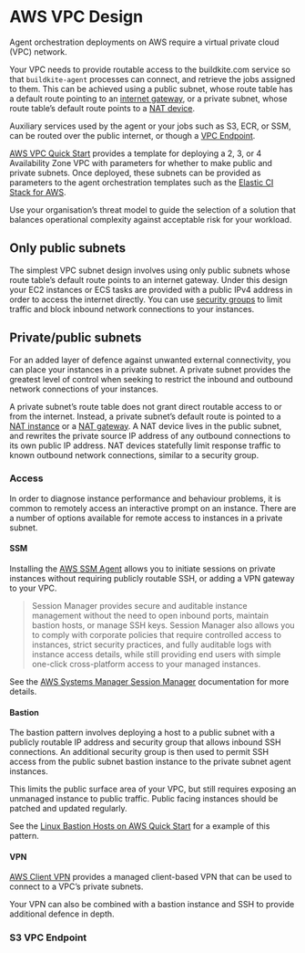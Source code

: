# AWS VPC Design

Agent orchestration deployments on AWS require a virtual private cloud (VPC)
network.

Your VPC needs to provide routable access to the buildkite.com service
so that `buildkite-agent` processes can connect, and retrieve the jobs assigned
to them. This can be achieved using a public subnet, whose route table has a
default route pointing to an [internet gateway](https://docs.aws.amazon.com/vpc/latest/userguide/VPC_Internet_Gateway.html),
or a private subnet, whose route table’s default route points to a
[NAT device](https://docs.aws.amazon.com/vpc/latest/userguide/vpc-nat.html).

Auxiliary services used by the agent or your jobs such as S3, ECR, or SSM,
can be routed over the public internet, or though a
[VPC Endpoint](https://docs.aws.amazon.com/vpc/latest/privatelink/vpc-endpoints.html).

[AWS VPC Quick Start](https://aws.amazon.com/quickstart/architecture/vpc/)
provides a template for deploying a 2, 3, or 4 Availability Zone VPC with
parameters for whether to make public and private subnets. Once deployed, these
subnets can be provided as parameters to the agent orchestration templates such
as the [Elastic CI Stack for AWS](/docs/agent/v3/elastic_ci_aws).

Use your organisation’s threat model to guide the selection of a solution that
balances operational complexity against acceptable risk for your workload.

## Only public subnets

The simplest VPC subnet design involves using only public subnets whose route
table’s default route points to an internet gateway. Under this design your EC2
instances or ECS tasks are provided with a public IPv4 address in order to
access the internet directly. You can use
[security groups](https://docs.aws.amazon.com/vpc/latest/userguide/VPC_SecurityGroups.html)
to limit traffic and block inbound network connections to your instances.

## Private/public subnets

For an added layer of defence against unwanted external connectivity, you can
place your instances in a private subnet. A private subnet provides the greatest
level of control when seeking to restrict the inbound and outbound network
connections of your instances.

A private subnet’s route table does not grant direct routable access to or from
the internet. Instead, a private subnet’s default route is pointed to a
[NAT instance](https://docs.aws.amazon.com/vpc/latest/userguide/VPC_NAT_Instance.html)
or a [NAT gateway](https://docs.aws.amazon.com/vpc/latest/userguide/vpc-nat-gateway.html).
A NAT device lives in the public subnet, and rewrites the private source IP
address of any outbound connections to its own public IP address. NAT devices
statefully limit response traffic to known outbound network connections,
similar to a security group.

### Access

In order to diagnose instance performance and behaviour problems, it is common
to remotely access an interactive prompt on an instance. There are a number of
options available for remote access to instances in a private subnet.

#### SSM

Installing the [AWS SSM Agent](https://docs.aws.amazon.com/systems-manager/latest/userguide/ssm-agent.html)
allows you to initiate sessions on private instances without requiring publicly
routable SSH, or adding a VPN gateway to your VPC.

> Session Manager provides secure and auditable instance management without the need to open inbound ports, maintain bastion hosts, or manage SSH keys. Session Manager also allows you to comply with corporate policies that require controlled access to instances, strict security practices, and fully auditable logs with instance access details, while still providing end users with simple one-click cross-platform access to your managed instances.

See the [AWS Systems Manager Session Manager](https://docs.aws.amazon.com/systems-manager/latest/userguide/session-manager.html) documentation for more details.

#### Bastion

The bastion pattern involves deploying a host to a public subnet with a publicly
routable IP address and security group that allows inbound SSH connections. An
additional security group is then used to permit SSH access from the public
subnet bastion instance to the private subnet agent instances.

This limits the public surface area of your VPC, but still requires exposing
an unmanaged instance to public traffic. Public facing instances should be
patched and updated regularly.

See the [Linux Bastion Hosts on AWS Quick Start](https://aws.amazon.com/quickstart/architecture/linux-bastion/)
for a example of this pattern.

#### VPN

[AWS Client VPN](https://docs.aws.amazon.com/vpn/latest/clientvpn-admin/what-is.html)
provides a managed client-based VPN that can be used to connect to a VPC’s
private subnets.

Your VPN can also be combined with a bastion instance and SSH to provide
additional defence in depth.

### S3 VPC Endpoint

